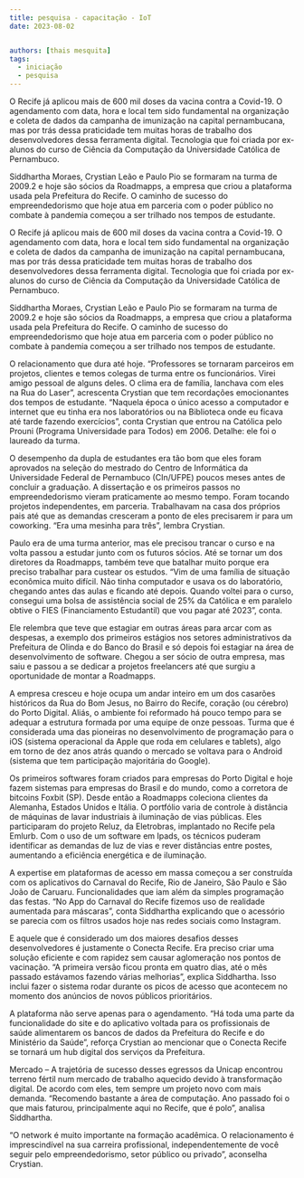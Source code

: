 ```yaml
---
title: pesquisa - capacitação - IoT
date: 2023-08-02


authors: [thais mesquita]
tags:
  - iniciação
  - pesquisa
---
```

O Recife já aplicou mais de 600 mil doses da vacina contra a Covid-19. O agendamento com data, hora e local tem sido fundamental na organização e coleta de dados da campanha de imunização na capital pernambucana, mas por trás dessa praticidade tem muitas horas de trabalho dos desenvolvedores dessa ferramenta digital. Tecnologia que foi criada por ex-alunos do curso de Ciência da Computação da Universidade Católica de Pernambuco.

Siddhartha Moraes, Crystian Leão e Paulo Pio se formaram na turma de 2009.2 e hoje são sócios da Roadmapps, a empresa que criou a plataforma usada pela Prefeitura do Recife. O caminho de sucesso do empreendedorismo que hoje atua em parceria com o poder público no combate à pandemia começou a ser trilhado nos tempos de estudante.

O Recife já aplicou mais de 600 mil doses da vacina contra a Covid-19. O agendamento com data, hora e local tem sido fundamental na organização e coleta de dados da campanha de imunização na capital pernambucana, mas por trás dessa praticidade tem muitas horas de trabalho dos desenvolvedores dessa ferramenta digital. Tecnologia que foi criada por ex-alunos do curso de Ciência da Computação da Universidade Católica de Pernambuco.

Siddhartha Moraes, Crystian Leão e Paulo Pio se formaram na turma de 2009.2 e hoje são sócios da Roadmapps, a empresa que criou a plataforma usada pela Prefeitura do Recife. O caminho de sucesso do empreendedorismo que hoje atua em parceria com o poder público no combate à pandemia começou a ser trilhado nos tempos de estudante.

O relacionamento que dura até hoje. “Professores se tornaram parceiros em projetos, clientes e temos colegas de turma entre os funcionários. Virei amigo pessoal de alguns deles. O clima era de família, lanchava com eles na Rua do Laser”, acrescenta Crystian que tem recordações emocionantes dos tempos de estudante. “Naquela época o único acesso a computador e internet que eu tinha era nos laboratórios ou na Biblioteca onde eu ficava até tarde fazendo exercícios”, conta Crystian que entrou na Católica pelo Prouni (Programa Universidade para Todos) em 2006. Detalhe: ele foi o laureado da turma.

O desempenho da dupla de estudantes era tão bom que eles foram aprovados na seleção do mestrado do Centro de Informática da Universidade Federal de Pernambuco (CIn/UFPE) poucos meses antes de concluir a graduação. A dissertação e os primeiros passos no empreendedorismo vieram praticamente ao mesmo tempo. Foram tocando projetos independentes, em parceria. Trabalhavam na casa dos próprios pais até que as demandas cresceram a ponto de eles precisarem ir para um coworking. “Era uma mesinha para três”, lembra Crystian.

Paulo era de uma turma anterior, mas ele precisou trancar o curso e na volta passou a estudar junto com os futuros sócios. Até se tornar um dos diretores da Roadmapps, também teve que batalhar muito porque era preciso trabalhar para custear os estudos. “Vim de uma família de situação econômica muito difícil. Não tinha computador e usava os do laboratório, chegando antes das aulas e ficando até depois. Quando voltei para o curso, consegui uma bolsa de assistência social de 25% da Católica e em paralelo obtive o FIES (Financiamento Estudantil) que vou pagar até 2023”, conta.

Ele relembra que teve que estagiar em outras áreas para arcar com as despesas, a exemplo dos primeiros estágios nos setores administrativos da Prefeitura de Olinda e do Banco do Brasil e só depois foi estagiar na área de desenvolvimento de software. Chegou a ser sócio de outra empresa, mas saiu e passou a se dedicar a projetos freelancers até que surgiu a oportunidade de montar a Roadmapps.  

A empresa cresceu e hoje ocupa um andar inteiro em um dos casarões históricos da Rua do Bom Jesus, no Bairro do Recife, coração (ou cérebro) do Porto Digital. Aliás, o ambiente foi reformado há pouco tempo para se adequar a estrutura formada por uma equipe de onze pessoas. Turma que é considerada uma das pioneiras no desenvolvimento de programação para o iOS (sistema operacional da Apple que roda em celulares e tablets), algo em torno de dez anos atrás quando o mercado se voltava para o Android (sistema que tem participação majoritária do Google).

Os primeiros softwares foram criados para empresas do Porto Digital e hoje fazem sistemas para empresas do Brasil e do mundo, como a corretora de bitcoins Foxbit (SP). Desde então a Roadmapps coleciona clientes da Alemanha, Estados Unidos e Itália. O portfólio varia de controle à distância de máquinas de lavar industriais à iluminação de vias públicas. Eles participaram do projeto Reluz, da Eletrobras, implantado no Recife pela Emlurb. Com o uso de um software em Ipads, os técnicos puderam identificar as demandas de luz de vias e rever distâncias entre postes, aumentando a eficiência energética e de iluminação.

A expertise em plataformas de acesso em massa começou a ser construída com os aplicativos do Carnaval do Recife, Rio de Janeiro, São Paulo e São João de Caruaru. Funcionalidades que iam além da simples programação das festas. “No App do Carnaval do Recife fizemos uso de realidade aumentada para máscaras”, conta Siddhartha explicando que o acessório se parecia com os filtros usados hoje nas redes sociais como Instagram.

E aquele que é considerado um dos maiores desafios desses desenvolvedores é justamente o Conecta Recife. Era preciso criar uma solução eficiente e com rapidez sem causar aglomeração nos pontos de vacinação. “A primeira versão ficou pronta em quatro dias, até o mês passado estávamos fazendo várias melhorias”, explica Siddhartha. Isso inclui fazer o sistema rodar durante os picos de acesso que acontecem no momento dos anúncios de novos públicos prioritários.

A plataforma não serve apenas para o agendamento. “Há toda uma parte da funcionalidade do site e do aplicativo voltada para os profissionais de saúde alimentarem os bancos de dados da Prefeitura do Recife e do Ministério da Saúde”, reforça Crystian ao mencionar que o Conecta Recife se tornará um hub digital dos serviços da Prefeitura.

Mercado – A trajetória de sucesso desses egressos da Unicap encontrou terreno fértil num mercado de trabalho aquecido devido à transformação digital. De acordo com eles, tem sempre um projeto novo com mais demanda. “Recomendo bastante a área de computação. Ano passado foi o que mais faturou, principalmente aqui no Recife, que é polo”, analisa Siddhartha.

“O network é muito importante na formação acadêmica. O relacionamento é imprescindível na sua carreira profissional, independentemente de você seguir pelo empreendedorismo, setor público ou privado”, aconselha Crystian. 

